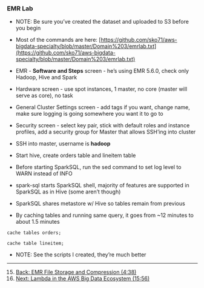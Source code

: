 ### EMR Lab

* NOTE:  Be sure you’ve created the dataset and uploaded to S3 before you begin

* Most of the commands are here: [https://github.com/sko71/aws-bigdata-specialty/blob/master/Domain%203/emrlab.txt](https://github.com/sko71/aws-bigdata-specialty/blob/master/Domain%203/emrlab.txt)

* EMR - **Software and Steps** screen - he’s using EMR 5.6.0, check only Hadoop, Hive and Spark

* Hardware screen - use spot instances, 1 master, no core (master will serve as core), no task

* General Cluster Settings screen - add tags if you want, change name, make sure logging is going somewhere you want it to go to

* Security screen - select key pair, stick with default roles and instance profiles, add a security group for Master that allows SSH’ing into cluster

* SSH into master, username is **hadoop**

* Start hive, create orders table and lineitem table

* Before starting SparkSQL, run the sed command to set log level to WARN instead of INFO

* spark-sql starts SparkSQL shell, majority of features are supported in SparkSQL as in Hive (some aren’t though)

* SparkSQL shares metastore w/ Hive so tables remain from previous

* By caching tables and running same query, it goes from ~12 minutes to about 1.5 minutes

`cache tables orders;`

`cache table lineitem;`

* NOTE:  See the scripts I created, they’re much better

---

15. [Back: EMR File Storage and Compression (4:38)](EMR_File_Storage_and_Compression.md)
17. [Next: Lambda in the AWS Big Data Ecosystem (15:56)](Lambda_in_the_AWS_Big_Data_Ecosystem.md)
